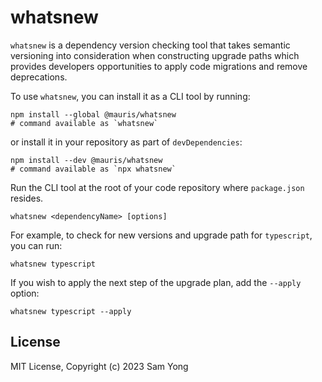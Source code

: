 # whatsnew

`whatsnew` is a dependency version checking tool that takes semantic versioning into consideration when constructing upgrade paths which provides developers opportunities to apply code migrations and remove deprecations.

To use `whatsnew`, you can install it as a CLI tool by running:

```shell
npm install --global @mauris/whatsnew
# command available as `whatsnew`
```

or install it in your repository as part of `devDependencies`:

```shell
npm install --dev @mauris/whatsnew
# command available as `npx whatsnew`
```

Run the CLI tool at the root of your code repository where `package.json` resides.

```
whatsnew <dependencyName> [options]
```

For example, to check for new versions and upgrade path for `typescript`, you can run:

```
whatsnew typescript
```

If you wish to apply the next step of the upgrade plan, add the `--apply` option:

```
whatsnew typescript --apply
```

## License

MIT License, Copyright (c) 2023 Sam Yong
